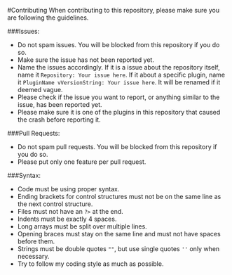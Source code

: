 #Contributing
When contributing to this repository, please make sure you are following the guidelines.

###Issues:
- Do not spam issues. You will be blocked from this repository if you do so.
- Make sure the issue has not been reported yet.
- Name the issues accordingly. If it is a issue about the repository itself, name it `Repository: Your issue here`. If it about a specific plugin, name it `PluginName vVersionString: Your issue here`. It will be renamed if it deemed vague.
- Please check if the issue you want to report, or anything similar to the issue, has been reported yet.
- Please make sure it is one of the plugins in this repository that caused the crash before reporting it.

###Pull Requests:
- Do not spam pull requests. You will be blocked from this repository if you do so.
- Please put only one feature per pull request.

###Syntax:
- Code must be using proper syntax.
- Ending brackets for control structures must not be on the same line as the next control structure.
- Files must not have an `?>` at the end.
- Indents must be exactly 4 spaces.
- Long arrays must be split over multiple lines.
- Opening braces must stay on the same line and must not have spaces before them.
- Strings must be double quotes `""`, but use single quotes `''` only when necessary.
- Try to follow my coding style as much as possible.